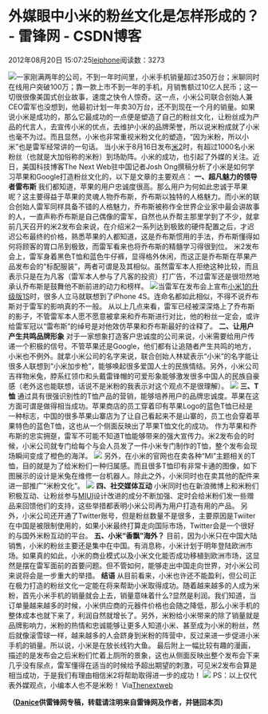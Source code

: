 
# 外媒眼中小米的粉丝文化是怎样形成的？ - 雷锋网 - CSDN博客


2012年08月20日 15:07:25[leiphone](https://me.csdn.net/leiphone)阅读数：3273


![](http://www.leiphone.com/wp-content/uploads/2012/08/20120816163832120.jpg)一家刚满两年的公司，不到一年时间里，小米手机销量超过350万台；米聊同时在线用户突破100万；靠一款上市不到一年的手机，月销售额过10亿人民币；这一切很很像美国式创业故事，速度之快令人惊奇。这一点，小米公司联合创始人兼CEO雷军也没想到，他最初计划一年卖30万台，还不到现在一个月的销量。如果说小米是成功的，那么它最成功的一点便是塑造了自己的粉丝文化，让粉丝成为产品的代言人，去宣传小米的优点，去维护小米的品牌荣誉，所以说米粉成就了小米也毫不为过。而且显然，小米也非常重视米粉文化的塑造，“因为米粉，所以小米”也是雷军经常讲的一句话。
当小米于8月16日发布[米2](http://www.leiphone.com/xiaomi-2-live.html)时，有超过1000名小米粉丝（也就是大加俗称的米粉）到场助阵。小米的成功，也引起了外媒的关注。近日，美国科技博客The
 Next Web驻中国记者Josh Ong撰稿分析了小米是如何学习苹果和Google打造粉丝文化的，以下是文章的主要观点：
**一、超凡魅力的领导者雷布斯**
我们都知道，苹果的用户忠诚度很高。那么用户为何如此忠诚于苹果呢？这主要得益于苹果的灵魂人物乔布斯，乔布斯以独特的人格魅力。而小米的联合创始人雷军同样具备不错的人格魅力，乔布斯被称作全世界企业家中最会讲故事的人，一直声称乔布斯是自己偶像的雷军，自然也从乔帮主那里学到了不少，就拿前几天召开的米2发布会来说，在介绍米2一系列达到极致的硬件配置之后，才迟迟公布最终的价格，熟悉苹果的人都知道，这是乔布斯惯用的手法，乔布斯懂得如何将顾客的胃口吊到极致，而雷军看来也将乔布斯的精髓学习得很到位。
米2发布会上，雷军身着黑色T恤和蓝色牛仔裤，显得格外休闲，而这正是乔布斯在苹果产品发布会的“标配服装”，两者可谓是及其相似。虽然雷军本人拒绝这种比较，而且表示只是在为凡客（雷军本人参与了凡客的投资）打广告，不过雷军还是很坦然地承认乔布斯是鼓舞他不断前进的动力和榜样。
![](http://www.leiphone.com/wp-content/uploads/2012/08/20120820143753.jpg)当雷军在发布会上宣布[小米1的升级版1S](http://www.leiphone.com/0817-zzl-mi-1s.html)时，很多人立马就联想到了iPhone
 4S。连命名都如此相似，不得不说乔布斯对于雷军的影响真的不一般。
从以上几点来看，雷军已经被深深烙上了乔布斯的影子，不管雷军本人愿不愿意被拿来和乔布斯进行对比，他的粉丝一定会，或许给雷军冠以“雷布斯”的绰号是对他效仿苹果和乔布斯最好的诠释了。
**二、让用户产生共鸣品牌形象**
对于一家想象打造客户忠诚度的公司来说，小米需要给用户传递一个积极的信号。不管苹果还是Google，他们都有让追随者产生共鸣的地方，小米也不例外。就拿小米公司的名字来说，联合创始人林斌表示“小米”的名字能让很多人联想到“小米加步枪”，能够唤起很多爱国人士的民族情结。另外，小米公司吉祥物米兔，脖系红领巾和头戴雷锋帽的可爱形象能够激发很多中国人的民族自豪感（老外这也能联想，话说不是米粉的我表示对这个观点不是很理解）。
![](http://www.leiphone.com/wp-content/uploads/2012/08/mi-bunny.jpeg)
**三、T恤**
通过具有很强识别性的T恤产品的营销，能够培养用户的品牌忠诚度。苹果在这方面可谓是做得相当成功。苹果商店的员工穿着印有苹果Logo的蓝色T恤已经是一种标志，中国的很多苹果山寨店为了让自己看起来不是山寨的，员工也会穿着苹果特色的蓝色T恤，这也从一个侧面反映出了苹果T恤文化的成功。
作为苹果和乔布斯的忠实拥趸，雷军不可能不知道T恤能够带来的强大宣传力。米2发布会的时候，小米公司就专门给每个与会人员发了一件小米专门制作的T恤，整个发布会现场瞬间变成了橙色的海洋。
![](http://www.leiphone.com/wp-content/uploads/2012/08/xiaomi-fans-520x329.jpg)
另外，在小米的官网也在卖各种“MI”主题相关的T恤，目的就是为了给米粉们一种归属感。而且很多T恤印有非常卡通的图像，如下图展示的设计是米兔在维修一台机器人。除此之外，小米同时也在卖其他的配件来进一部推广“米粉文化”。
![](http://www.leiphone.com/wp-content/uploads/2012/08/mi-tee-crop-520x572.jpeg)
**四、社交媒体互动**
小米同时也在新浪微博上和米粉们积极互动、让粉丝参与[MIUI](http://www.leiphone.com/deng-and-mi2.html)设计改进的成分不断加强、定时会给米粉们发一些赠品来回馈他们的支持，这些举措都表明小米公司再为用户打造有用的产品。
 另外，小米公司还开通了Twitter账号，但是粉丝数量不是很多，主要原因是Twiiter在中国是被限制使用的，如果小米最终打算走向国际市场，Twitter会是一个很好的与国外米粉互动的平台。
**五、小米“香飘”海外？**
目前，因为小米只在中国大陆销售，小米的粉丝主要还是集中在中国。有消息称，小米计划于明年登陆欧洲市场。如果真的如此，小米的商业模式以及小米文化能否成功移植到欧洲市场，这显然是摆在雷军面前的首要问题。但不管如何，能够走出中国走向世界，对小米公司来说将会是一步重大的举措。
**结语**
从目前看来，小米也许还不能盈利，但公司正在极力打造的粉丝文化一定能在将来帮助小米取得成功。随着越来越多的人成为米粉，首先小米手机的销量就会上去，销量意味着什么?显然是利润。我们知道，当订单量越来越多的时候，小米供应商的元器件价格也会随之降低，那么小米手机的整体成本也就下来了，利润自然就增长了。另外，米粉给小米带来的除了销量就是品牌影响力，米粉的热情和忠诚能够让更多人知道小米、甚至成为小米的粉丝，然后就像滚雪球一样，越来越多的人会跻身到米粉的阵营中，反过来进一步促进小米手机的销量。所以说，小米是在放长线钓大鱼。
最后附上一幅比较有趣的漫画，描述的是发布会之后米粉们忙着上厕所的景象，这也从侧面反映出整个发布会下来几乎没有尿点，雷军懂得在适当的时候给予超出期望的刺激，可见米2发布会算是相当成功，于是我们有理由相信米2将帮助取得进一步的成功！
![](http://www.leiphone.com/wp-content/uploads/2012/08/xiaomi-bathrooms.jpg)
PS：以上仅代表外媒观点，小编本人也不是米粉！
Via[Thenextweb](http://thenextweb.com/asia/2012/08/19/why-chinas-xiaomi-inspiring-loyalty-rivals-apple-fanboys-google-fandroids/)

**（****[Danice](http://www.leiphone.com/author/danice)****供****雷锋网****专稿，转载请注明来自雷锋网及作者，并链回本页)**

